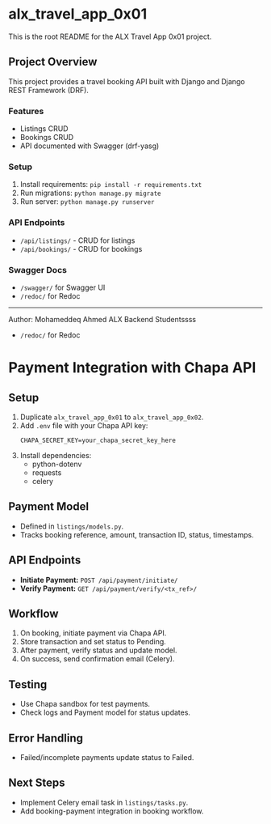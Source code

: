 # alx_travel_app_0x01

This is the root README for the ALX Travel App 0x01 project.

## Project Overview
This project provides a travel booking API built with Django and Django REST Framework (DRF).

### Features
- Listings CRUD
- Bookings CRUD
- API documented with Swagger (drf-yasg)

### Setup
1. Install requirements: `pip install -r requirements.txt`
2. Run migrations: `python manage.py migrate`
3. Run server: `python manage.py runserver`

### API Endpoints
- `/api/listings/` - CRUD for listings
- `/api/bookings/` - CRUD for bookings

### Swagger Docs
- `/swagger/` for Swagger UI
- `/redoc/` for Redoc

---

Author: Mohameddeq Ahmed
ALX Backend Studentssss
- `/redoc/` for Redoc

# Payment Integration with Chapa API

## Setup

1. Duplicate `alx_travel_app_0x01` to `alx_travel_app_0x02`.
2. Add `.env` file with your Chapa API key:
	```
	CHAPA_SECRET_KEY=your_chapa_secret_key_here
	```
3. Install dependencies:
	- python-dotenv
	- requests
	- celery

## Payment Model
- Defined in `listings/models.py`.
- Tracks booking reference, amount, transaction ID, status, timestamps.

## API Endpoints
- **Initiate Payment:** `POST /api/payment/initiate/`
- **Verify Payment:** `GET /api/payment/verify/<tx_ref>/`

## Workflow
1. On booking, initiate payment via Chapa API.
2. Store transaction and set status to Pending.
3. After payment, verify status and update model.
4. On success, send confirmation email (Celery).

## Testing
- Use Chapa sandbox for test payments.
- Check logs and Payment model for status updates.

## Error Handling
- Failed/incomplete payments update status to Failed.

## Next Steps
- Implement Celery email task in `listings/tasks.py`.
- Add booking-payment integration in booking workflow.
